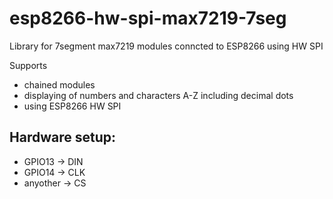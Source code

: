 # esp8266-hw-spi-max7219-7seg
Library for 7segment max7219 modules conncted to ESP8266 using HW SPI

Supports 
* chained modules
* displaying of numbers and characters A-Z including decimal dots
* using ESP8266 HW SPI

## Hardware setup:
* GPIO13    ->  DIN
* GPIO14    ->  CLK
* anyother  ->  CS
